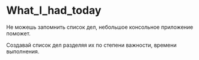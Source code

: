 # What_I_had_today
 

Не можешь запомнить список дел, небольшое консольное приложение поможет.

Создавай список дел разделяя их по степени важности, времени выполнения. 
